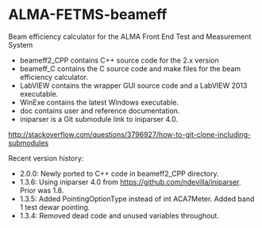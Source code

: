 # ALMA-FETMS-beameff
Beam efficiency calculator for the ALMA Front End Test and Measurement System

* beameff2_CPP contains C++ source code for the 2.x version
* beameff_C contains the C source code and make files for the beam efficiency calculator.
* LabVIEW contains the wrapper GUI source code and a LabVIEW 2013 executable.
* WinExe contains the latest Windows executable.
* doc contains user and reference documentation.
* iniparser is a Git submodule link to iniparser 4.0.

http://stackoverflow.com/questions/3796927/how-to-git-clone-including-submodules 

Recent version history:
 * 2.0.0:  Newly ported to C++ code in beameff2_CPP directory.
 * 1.3.6:  Using iniparser 4.0 from https://github.com/ndevilla/iniparser.  Prior was 1.8.
 * 1.3.5:  Added PointingOptionType instead of int ACA7Meter.  Added band 1 test dewar pointing.
 * 1.3.4:  Removed dead code and unused variables throughout.
